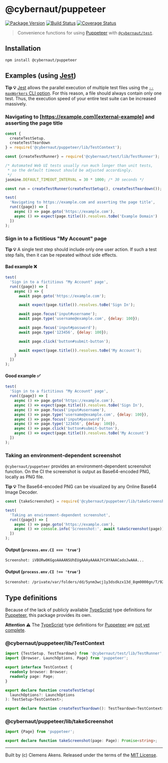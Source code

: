 # @cybernaut/puppeteer

[![Package Version][badge-npm-image]][badge-npm-link]
[![Build Status][badge-travis-image]][badge-travis-link]
[![Coverage Status][badge-coveralls-image]][badge-coveralls-link]

> Convenience functions for using [Puppeteer][external-puppeteer] with [`@cybernaut/test`][package-test].

## Installation

```sh
npm install @cybernaut/puppeteer
```

## Examples (using [Jest][external-jest])

**Tip 💡** [Jest][external-jest] allows the parallel execution of multiple test files using the [`--maxWorkers` CLI option][external-jest-maxworkers].
For this reason, a file should always contain only one test.
Thus, the execution speed of your entire test suite can be increased massively.

### Navigating to [https://example.com][external-example] and asserting the page title

```js
const {
  createTestSetup,
  createTestTeardown
} = require('@cybernaut/puppeteer/lib/TestContext');

const {createTestRunner} = require('@cybernaut/test/lib/TestRunner');

/* Automated Web UI tests usually run much longer than unit tests,
 * so the default timeout should be adjusted accordingly.
 */
jasmine.DEFAULT_TIMEOUT_INTERVAL = 30 * 1000; /* 30 seconds */

const run = createTestRunner(createTestSetup(), createTestTeardown());

test(
  'Navigating to https://example.com and asserting the page title',
  run(({page}) => [
    async () => page.goto('https://example.com'),
    async () => expect(page.title()).resolves.toBe('Example Domain')
  ])
);
```

### Sign in to a fictitious "My Account" page

**Tip 💡** A single test step should include only one user action.
If such a test step fails, then it can be repeated without side effects.

#### Bad example ❌

```js
test(
  'Sign in to a fictitious "My Account" page',
  run(({page}) => [
    async () => {
      await page.goto('https://example.com');

      await expect(page.title()).resolves.toBe('Sign In');

      await page.focus('input#username');
      await page.type('username@example.com', {delay: 100});

      await page.focus('input#password');
      await page.type('123456', {delay: 100});

      await page.click('button#submit-button');

      await expect(page.title()).resolves.toBe('My Account');
    }
  ])
);
```

#### Good example ✅

```js
test(
  'Sign in to a fictitious "My Account" page',
  run(({page}) => [
    async () => page.goto('https://example.com'),
    async () => expect(page.title()).resolves.toBe('Sign In'),
    async () => page.focus('input#username'),
    async () => page.type('username@example.com', {delay: 100}),
    async () => page.focus('input#password'),
    async () => page.type('123456', {delay: 100}),
    async () => page.click('button#submit-button'),
    async () => expect(page.title()).resolves.toBe('My Account')
  ])
);
```

### Taking an environment-dependent screenshot

`@cybernaut/puppeteer` provides an environment-dependent screenshot function.
On the CI the screenshot is output as Base64-encoded PNG, locally as PNG file.

**Tip 💡** The Base64-encoded PNG can be visualized by any Online Base64 Image Decoder.

```js
const {takeScreenshot} = require('@cybernaut/puppeteer/lib/takeScreenshot');

test(
  'Taking an environment-dependent screenshot',
  run(({page}) => [
    async () => page.goto('https://example.com'),
    async () => console.info('Screenshot:', await takeScreenshot(page))
  ])
);
```

#### Output (`process.env.CI === 'true'`)

```sh
Screenshot: iVBORw0KGgoAAAANSUhEUgAAAyAAAAJYCAYAAACadoJwAAA...
```

#### Output (`process.env.CI !== 'true'`)

```sh
Screenshot: /private/var/folders/dd/5ynm3wcj1y3dsdkzx13d_8qm0000gn/T/92254da8-6df6-4ae2-aae2-29b68fe0f3a4/screenshot.png
```

## Type definitions

Because of the lack of publicly available [TypeScript][external-typescript] type definitions for [Puppeteer][external-puppeteer], this package provides its own.

**Attention ⚠️** The [TypeScript][external-typescript] type definitions for [Puppeteer][external-puppeteer] are [not yet complete][issue-391].

### @cybernaut/puppeteer/lib/TestContext

```ts
import {TestSetup, TestTeardown} from '@cybernaut/test/lib/TestRunner';
import {Browser, LaunchOptions, Page} from 'puppeteer';

export interface TestContext {
  readonly browser: Browser;
  readonly page: Page;
}

export declare function createTestSetup(
  launchOptions?: LaunchOptions
): TestSetup<TestContext>;

export declare function createTestTeardown(): TestTeardown<TestContext>;
```

### @cybernaut/puppeteer/lib/takeScreenshot

```ts
import {Page} from 'puppeteer';

export declare function takeScreenshot(page: Page): Promise<string>;
```

---
Built by (c) Clemens Akens. Released under the terms of the [MIT License][cybernaut-license].

[badge-npm-image]: https://img.shields.io/npm/v/@cybernaut/puppeteer.svg
[badge-npm-link]: https://www.npmjs.com/package/@cybernaut/puppeteer
[badge-travis-image]: https://travis-ci.org/clebert/cybernaut.svg?branch=master
[badge-travis-link]: https://travis-ci.org/clebert/cybernaut
[badge-coveralls-image]: https://coveralls.io/repos/github/clebert/cybernaut/badge.svg?branch=master
[badge-coveralls-link]: https://coveralls.io/github/clebert/cybernaut?branch=master

[cybernaut-license]: https://github.com/clebert/cybernaut/blob/master/LICENSE

[package-test]: https://github.com/clebert/cybernaut/tree/master/@cybernaut/test

[issue-391]: https://github.com/clebert/cybernaut/issues/391

[external-example]: https://example.com
[external-jest]: https://facebook.github.io/jest/
[external-jest-maxworkers]: https://facebook.github.io/jest/docs/en/cli.html#maxworkers-num
[external-puppeteer]: https://github.com/GoogleChrome/puppeteer
[external-typescript]: http://www.typescriptlang.org/
